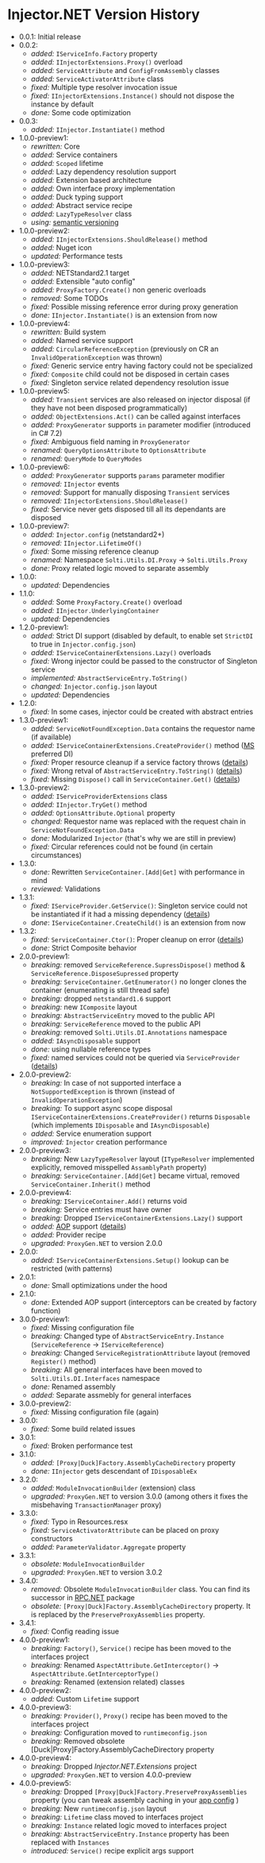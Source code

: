 # Injector.NET Version History
- 0.0.1: Initial release
- 0.0.2:
  - *added:* `IServiceInfo.Factory` property
  - *added:* `IInjectorExtensions.Proxy()` overload
  - *added:* `ServiceAttribute` and `ConfigFromAssembly` classes
  - *added:* `ServiceActivatorAttribute` class
  - *fixed:* Multiple type resolver invocation issue
  - *fixed:* `IInjectorExtensions.Instance()` should not dispose the instance by default
  - *done:* Some code optimization
- 0.0.3:
  - *added:* `IInjector.Instantiate()` method
- 1.0.0-preview1:
  - *rewritten:* Core
  - *added:* Service containers
  - *added:* `Scoped` lifetime
  - *added:* Lazy dependency resolution support
  - *added:* Extension based architecture
  - *added:* Own interface proxy implementation
  - *added:* Duck typing support
  - *added:* Abstract service recipe
  - *added:* `LazyTypeResolver` class
  - *using:* [semantic versioning](https://semver.org/ )
- 1.0.0-preview2:
  - *added:* `IInjectorExtensions.ShouldRelease()` method
  - *added:* Nuget icon
  - *updated:* Performance tests
- 1.0.0-preview3:
  - *added:* NETStandard2.1 target
  - *added:* Extensible "auto config"
  - *added:* `ProxyFactory.Create()` non generic overloads
  - *removed:* Some TODOs
  - *fixed:* Possible missing reference error during proxy generation
  - *done:* `IInjector.Instantiate()` is an extension from now
- 1.0.0-preview4:
  - *rewritten:* Build system
  - *added:* Named service support
  - *added:* `CircularReferenceException` (previously on CR an `InvalidOperationException` was thrown) 
  - *fixed:* Generic service entry having factory could not be specialized
  - *fixed:* `Composite` child could not be disposed in certain cases
  - *fixed:* Singleton service related dependency resolution issue
- 1.0.0-preview5:
  - *added:* `Transient` services are also released on injector disposal (if they have not been disposed programmatically)
  - *added:* `ObjectExtensions.Act()` can be called against interfaces
  - *added:* `ProxyGenerator` supports `in` parameter modifier (introduced in C# 7.2)
  - *fixed:* Ambiguous field naming in `ProxyGenerator`
  - *renamed:* `QueryOptionsAttribute` to `OptionsAttribute`
  - *renamed:* `QueryMode` to `QueryModes`
- 1.0.0-preview6:
  - *added:* `ProxyGenerator` supports `params` parameter modifier
  - *removed:* `IInjector` events
  - *removed:* Support for manually disposing `Transient` services
  - *removed:* `IInjectorExtensions.ShouldRelease()`
  - *fixed:* Service never gets disposed till all its dependants are disposed
- 1.0.0-preview7:
  - *added:* `Injector.config` (netstandard2+)
  - *removed:* `IInjector.LifetimeOf()`
  - *fixed:*  Some missing reference cleanup
  - *renamed:* Namespace `Solti.Utils.DI.Proxy` -> `Solti.Utils.Proxy`
  - *done:* Proxy related logic moved to separate assembly
- 1.0.0:
  - *updated:* Dependencies
- 1.1.0:
  - *added:* Some `ProxyFactory.Create()` overload
  - *added:* `IInjector.UnderlyingContainer`
  - *updated:* Dependencies
- 1.2.0-preview1:
  - *added:* Strict DI support (disabled by default, to enable set `StrictDI` to true in `Injector.config.json`)
  - *added:* `IServiceContainerExtensions.Lazy()` overloads
  - *fixed:* Wrong injector could be passed to the constructor of Singleton service
  - *implemented:* `AbstractServiceEntry.ToString()`
  - *changed:* `Injector.config.json` layout
  - *updated:* Dependencies
- 1.2.0:
  - *fixed:* In some cases, injector could be created with abstract entries
- 1.3.0-preview1:
  - *added:* `ServiceNotFoundException.Data` contains the requestor name (if available)
  - *added:* `IServiceContainerExtensions.CreateProvider()` method ([MS](https://docs.microsoft.com/en-us/dotnet/api/system.iserviceprovider?view=netcore-3.1 ) preferred DI)
  - *fixed:* Proper resource cleanup if a service factory throws ([details](https://github.com/Sholtee/injector/commit/ec56f8749fb16207f10e7712812f4ef0e605be32 ))
  - *fixed:* Wrong retval of `AbstractServiceEntry.ToString()` ([details](https://github.com/Sholtee/injector/commit/9b6f333f61504d5a79bf25ddb7197d74664acb02 ))
  - *fixed:* Missing `Dispose()` call in `ServiceContainer.Get()` ([details](https://github.com/Sholtee/injector/commit/cdb76751bcce2547caded2853d5a03fd17844d10 ))
- 1.3.0-preview2:
  - *added:* `IServiceProviderExtensions` class
  - *added:* `IInjector.TryGet()` method
  - *added:* `OptionsAttribute.Optional` property
  - *changed:* Requestor name was replaced with the request chain in `ServiceNotFoundException.Data`
  - *done:* Modularized `Injector` (that's why we are still in preview)
  - *fixed:* Circular references could not be found (in certain circumstances)
- 1.3.0:
  - *done:* Rewritten `ServiceContainer.[Add|Get]` with performance in mind
  - *reviewed:* Validations
- 1.3.1:
  - *fixed:* `IServiceProvider.GetService()`: Singleton service could not be instantiated if it had a missing dependency ([details](https://github.com/Sholtee/injector/commit/8a9fbe8ac3704972a2f0b4300425f27dd35c3f45 ))
  - *done*: `IServiceContainer.CreateChild()` is an extension from now
- 1.3.2:
  - *fixed:* `ServiceContainer.Ctor()`: Proper cleanup on error ([details](https://github.com/Sholtee/injector/commit/e41e90a64063b77c9cebe0403b552ef729bdb6e3 ))
  - *done:* Strict Composite behavior  
- 2.0.0-preview1:
  - *breaking:* removed `ServiceReference.SupressDispose()` method & `ServiceReference.DisposeSupressed` property
  - *breaking:* `ServiceContainer.GetEnumerator()` no longer clones the container (enumerating is still thread safe)
  - *breaking:* dropped `netstandard1.6` support
  - *breaking:* new `IComposite` layout
  - *breaking:* `AbstractServiceEntry` moved to the public API
  - *breaking:* `ServiceReference` moved to the public API
  - *breaking:* removed `Solti.Utils.DI.Annotations` namespace
  - *added:* `IAsyncDisposable` support
  - *done:* using nullable reference types
  - *fixed:* named services could not be queried via `ServiceProvider` ([details](https://github.com/Sholtee/injector/commit/bd97a0caf2763b3a28d4c511b2ee02006b072b3b ))
- 2.0.0-preview2:
  - *breaking:* In case of not supported interface a `NotSupportedException` is thrown (instead of `InvalidOperationException`)
  - *breaking:* To support async scope disposal `IServiceContainerExtensions.CreateProvider()` returns `Disposable` (which implements `IDisposable` and `IAsyncDisposable`)
  - *added:* Service enumeration support 
  - *improved:* `Injector` creation performance
- 2.0.0-preview3:
  - *breaking:* New `LazyTypeResolver` layout (`ITypeResolver` implemented explicitly, removed misspelled `AssamblyPath` property)
  - *breaking:* `ServiceContainer.[Add|Get]` became virtual, removed `ServiceContainer.Inherit()` method
- 2.0.0-preview4:
  - *breaking:* `IServiceContainer.Add()` returns void
  - *breaking:* Service entries must have owner
  - *breaking:* Dropped `IServiceContainerExtensions.Lazy()` support
  - *added:* [AOP](https://en.wikipedia.org/wiki/Aspect-oriented_programming ) support ([details](https://github.com/Sholtee/injector#aspects ))
  - *added:* Provider recipe
  - *upgraded:* `ProxyGen.NET` to version 2.0.0
- 2.0.0:
  - *added:* `IServiceContainerExtensions.Setup()` lookup can be restricted (with patterns)
- 2.0.1:
  - *done:* Small optimizations under the hood
- 2.1.0:
  - *done:* Extended AOP support (interceptors can be created by factory function)
- 3.0.0-preview1:
  - *fixed:* Missing configuration file
  - *breaking:* Changed type of `AbstractServiceEntry.Instance` (`ServiceReference` -> `IServiceReference`)
  - *breaking:* Changed `ServiceRegistrationAttribute` layout (removed `Register()` method)
  - *breaking:* All general interfaces have been moved to `Solti.Utils.DI.Interfaces` namespace
  - *done:* Renamed assembly
  - *added:* Separate assmebly for general interfaces
- 3.0.0-preview2:
  - *fixed:* Missing configuration file (again)
- 3.0.0:
  - *fixed:* Some build related issues
- 3.0.1:
  - *fixed:* Broken performance test
- 3.1.0:
  - *added:* `[Proxy|Duck]Factory.AssemblyCacheDirectory` property
  - *done:* `IInjector` gets descendant of `IDisposableEx`
- 3.2.0:
  - *added:* `ModuleInvocationBuilder` (extension) class
  - *upgraded:* `ProxyGen.NET` to version 3.0.0 (among others it fixes the misbehaving `TransactionManager` proxy)
- 3.3.0:
  - *fixed:* Typo in Resources.resx
  - *fixed:* `ServiceActivatorAttribute` can be placed on proxy constructors
  - *added:* `ParameterValidator.Aggregate` property
- 3.3.1:
  - *obsolete:* `ModuleInvocationBuilder`
  - *upgraded:* `ProxyGen.NET` to version 3.0.2
- 3.4.0:
  - *removed:* Obsolete `ModuleInvocationBuilder` class. You can find its successor in [RPC.NET](https://sholtee.github.io/rpc/doc/Solti.Utils.Rpc.Internals.ModuleInvocationBuilder.html ) package
  - *obsolete:* `[Proxy|Duck]Factory.AssemblyCacheDirectory` property. It is replaced by the `PreserveProxyAssemblies` property.
- 3.4.1:
  - *fixed:* Config reading issue
- 4.0.0-preview1:
  - *breaking:* `Factory()`, `Service()` recipe has been moved to the interfaces project
  - *breaking:* Renamed `AspectAttribute.GetInterceptor()` -> `AspectAttribute.GetInterceptorType()`
  - *breaking:* Renamed (extension related) classes
- 4.0.0-preview2:
  - *added:* Custom `Lifetime` support
- 4.0.0-preview3:
  - *breaking:* `Provider()`, `Proxy()` recipe has been moved to the interfaces project
  - *breaking:* Configuration moved to `runtimeconfig.json`
  - *breaking:* Removed obsolete [Duck|Proxy]Factory.AssemblyCacheDirectory property
- 4.0.0-preview4:
  - *breaking:* Dropped *Injector.NET.Extensions* project
  - *upgraded:* `ProxyGen.NET` to version 4.0.0-preview
- 4.0.0-preview5:
  - *breaking:* Dropped `[Proxy|Duck]Factory.PreserveProxyAssemblies` property (you can tweak assembly caching in your [app config](https://github.com/Sholtee/proxygen#caching-the-generated-assembly ) )
  - *breaking:* New `runtimeconfig.json` layout
  - *breaking:* `Lifetime` class moved to interfaces project
  - *breaking:* `Instance` related logic moved to interfaces project
  - *breaking:* `AbstractServiceEntry.Instance` property has been replaced with `Instances`
  - *introduced:* `Service()` recipe explicit args support